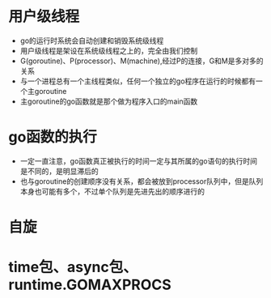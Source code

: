 # 用户级线程
- go的运行时系统会自动创建和销毁系统级线程
- 用户级线程是架设在系统级线程之上的，完全由我们控制
- G(goroutine)、P(processor)、M(machine),经过P的连接，G和M是多对多的关系
- 与一个进程总有一个主线程类似，任何一个独立的go程序在运行的时候都有一个主goroutine
- 主goroutine的go函数就是那个做为程序入口的main函数

# go函数的执行
- 一定一直注意，go函数真正被执行的时间一定与其所属的go语句的执行时间是不同的，是明显滞后的
- 也与goroutine的创建顺序没有关系，都会被放到processor队列中，但是队列本身也可能有多个，不过单个队列是先进先出的顺序进行的

# 自旋
# time包、async包、runtime.GOMAXPROCS 
